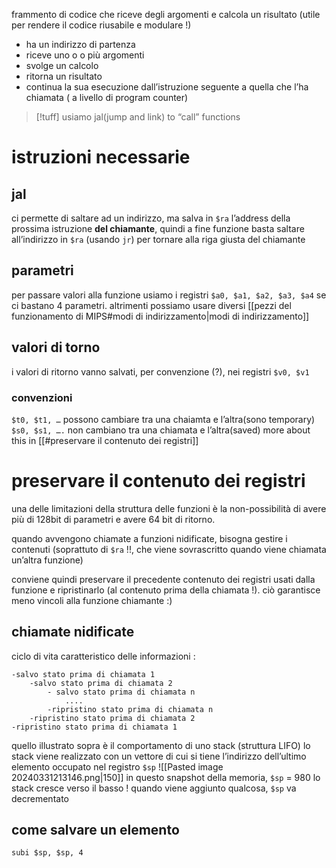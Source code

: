 frammento di codice che riceve degli argomenti e calcola un risultato (utile per rendere il codice riusabile e modulare !)
- ha un indirizzo di partenza
- riceve uno o o più argomenti
- svolge un calcolo
- ritorna un risultato
- continua la sua esecuzione dall’istruzione seguente a quella che l’ha chiamata ( a livello di program counter)

>[!tuff] usiamo jal(jump and link) to “call” functions

# istruzioni necessarie

## jal
ci permette di saltare ad un indirizzo, ma salva in `$ra` l’address della prossima istruzione **del chiamante**, quindi a fine funzione basta saltare all’indirizzo in `$ra` (usando `jr`) per tornare alla riga giusta del chiamante

## parametri
per passare valori alla funzione usiamo i registri `$a0, $a1, $a2, $a3, $a4` se ci bastano 4 parametri. altrimenti possiamo usare diversi [[pezzi del funzionamento di MIPS#modi di indirizzamento|modi di indirizzamento]]

## valori di torno
i valori di ritorno vanno salvati, per convenzione (?), nei registri `$v0, $v1`

### convenzioni
`$t0, $t1, …` possono cambiare tra una chaiamta e l’altra(sono temporary)
`$s0, $s1, ….` non cambiano tra una chiamata  e l’altra(saved)
more about this in [[#preservare il contenuto dei registri]]

# preservare il contenuto dei registri
una delle limitazioni della struttura delle funzioni è la non-possibilità di avere più di 128bit di parametri e avere 64 bit di ritorno.

quando avvengono chiamate a funzioni nidificate, bisogna gestire i contenuti (soprattuto di `$ra` !!, che viene sovrascritto quando viene chiamata un’altra funzione)

conviene quindi preservare il precedente contenuto dei registri usati dalla funzione e ripristinarlo (al contenuto prima della chiamata !). ciò garantisce meno vincoli alla funzione chiamante :)

## chiamate nidificate
ciclo di vita caratteristico delle informazioni :
```
-salvo stato prima di chiamata 1
	-salvo stato prima di chiamata 2
		- salvo stato prima di chiamata n
			....
		-ripristino stato prima di chiamata n
	-ripristino stato prima di chiamata 2
-ripristino stato prima di chiamata 1
```
quello illustrato sopra è il comportamento di uno stack (struttura LIFO)
lo stack viene realizzato con un vettore di cui si tiene l’indirizzo dell’ultimo elemento occupato nel registro `$sp` 
![[Pasted image 20240331213146.png|150]]
in questo snapshot della memoria, `$sp` = 980
lo stack cresce verso il basso ! quando viene aggiunto qualcosa, `$sp` va decrementato
## come salvare un elemento
```armasm
subi $sp, $sp, 4

```